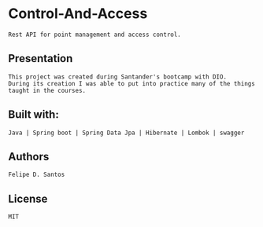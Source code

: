 # Control-And-Access
    Rest API for point management and access control.
    
## Presentation
    This project was created during Santander's bootcamp with DIO.
    During its creation I was able to put into practice many of the things taught in the courses.

## Built with:
    Java | Spring boot | Spring Data Jpa | Hibernate | Lombok | swagger
    
## Authors
    Felipe D. Santos
    
## License
    MIT

